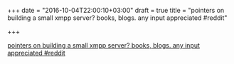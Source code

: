 +++
date = "2016-10-04T22:00:10+03:00"
draft = true
title = "pointers on building a small xmpp server? books, blogs. any input appreciated  #reddit"

+++

<p><a href="https://t.co/VRTbco7N4V">pointers on building a small xmpp server? books, blogs. any input appreciated  #reddit</a></p>
